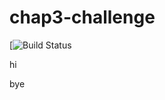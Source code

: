 # chap3-challenge

[![Build Status](http://ec2-52-62-114-219.ap-southeast-2.compute.amazonaws.com/buildStatus/icon?job=chap3-chall)

hi

bye
